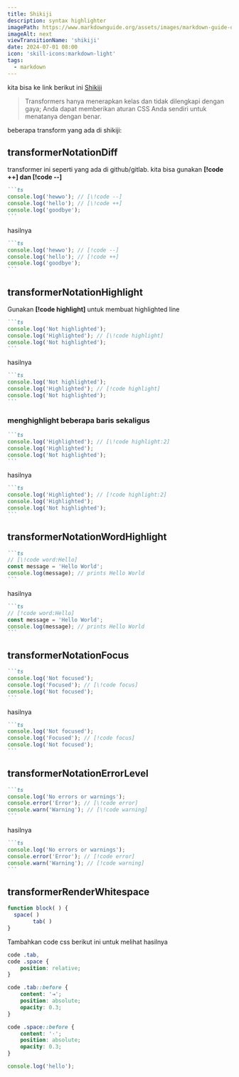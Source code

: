 ```yaml
---
title: Shikiji
description: syntax highlighter
imagePath: https://www.markdownguide.org/assets/images/markdown-guide-og.jpg
imageAlt: next
viewTransitionName: 'shikiji'
date: 2024-07-01 08:00
icon: 'skill-icons:markdown-light'
tags:
  - markdown
---
```


kita bisa ke link berikut ini <a href="https://shiki.style" target="_blank">Shikiji</a>

> Transformers hanya menerapkan kelas dan tidak dilengkapi dengan gaya; Anda dapat memberikan aturan CSS Anda sendiri untuk menatanya dengan benar.

beberapa transform yang ada di shikiji:

## transformerNotationDiff

transformer ini seperti yang ada di github/gitlab. kita bisa gunakan **[!code ++] dan [!code --]**

````md
```ts
console.log('hewwo'); // [\!code --]
console.log('hello'); // [\!code ++]
console.log('goodbye');
```
````

hasilnya

````md
```ts
console.log('hewwo'); // [!code --]
console.log('hello'); // [!code ++]
console.log('goodbye');
```
````

## transformerNotationHighlight

Gunakan **[!code highlight]** untuk membuat highlighted line

````md
```ts
console.log('Not highlighted');
console.log('Highlighted'); // [\!code highlight]
console.log('Not highlighted');
```
````

hasilnya

````md
```ts
console.log('Not highlighted');
console.log('Highlighted'); // [!code highlight]
console.log('Not highlighted');
```
````

### menghighlight beberapa baris sekaligus

````md
```ts
console.log('Highlighted'); // [\!code highlight:2]
console.log('Highlighted');
console.log('Not highlighted');
```
````

hasilnya

````md
```ts
console.log('Highlighted'); // [!code highlight:2]
console.log('Highlighted');
console.log('Not highlighted');
```
````

## transformerNotationWordHighlight

````md
```ts
// [\!code word:Hello]
const message = 'Hello World';
console.log(message); // prints Hello World
```
````

hasilnya

````md
```ts
// [!code word:Hello]
const message = 'Hello World';
console.log(message); // prints Hello World
```
````

## transformerNotationFocus

````md
```ts
console.log('Not focused');
console.log('Focused'); // [\!code focus]
console.log('Not focused');
```
````

hasilnya

````md
```ts
console.log('Not focused');
console.log('Focused'); // [!code focus]
console.log('Not focused');
```
````

## transformerNotationErrorLevel

````md
```ts
console.log('No errors or warnings');
console.error('Error'); // [\!code error]
console.warn('Warning'); // [\!code warning]
```
````

hasilnya

````md
```ts
console.log('No errors or warnings');
console.error('Error'); // [!code error]
console.warn('Warning'); // [!code warning]
```
````

## transformerRenderWhitespace

<!-- prettier-ignore -->
```js
function block( ) {
  space( )
		tab( )
}
````

Tambahkan code css berikut ini untuk melihat hasilnya

```css
code .tab,
code .space {
	position: relative;
}

code .tab::before {
	content: '⇥';
	position: absolute;
	opacity: 0.3;
}

code .space::before {
	content: '·';
	position: absolute;
	opacity: 0.3;
}
```

```js filename="a/hello/file.js"
console.log('hello');
```
